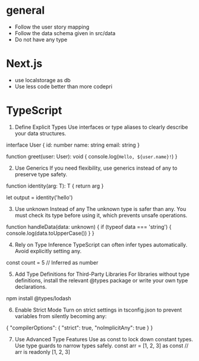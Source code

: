 # general
- Follow the user story mapping
- Follow the data schema given in src/data
- Do not have any type

# Next.js
- use localstorage as db
- Use less code better than more codepri 

# TypeScript
1. Define Explicit Types
Use interfaces or type aliases to clearly describe your data structures.

interface User {
  id: number
  name: string
  email: string
}

function greet(user: User): void {
  console.log(`Hello, ${user.name}!`)
}

2. Use Generics
If you need flexibility, use generics instead of any to preserve type safety.

function identity<T>(arg: T): T {
  return arg
}

let output = identity<string>('hello')

3. Use unknown Instead of any
The unknown type is safer than any. You must check its type before using it, which prevents unsafe operations.

function handleData(data: unknown) {
  if (typeof data === 'string') {
    console.log(data.toUpperCase())
  }
}

4. Rely on Type Inference
TypeScript can often infer types automatically. Avoid explicitly setting any.

const count = 5 // Inferred as number

5. Add Type Definitions for Third-Party Libraries
For libraries without type definitions, install the relevant @types package or write your own type declarations.

npm install @types/lodash

6. Enable Strict Mode
Turn on strict settings in tsconfig.json to prevent variables from silently becoming any:

{
  "compilerOptions": {
    "strict": true,
    "noImplicitAny": true
  }
}

7. Use Advanced Type Features
Use as const to lock down constant types.
Use type guards to narrow types safely.
const arr = [1, 2, 3] as const // arr is readonly [1, 2, 3]
